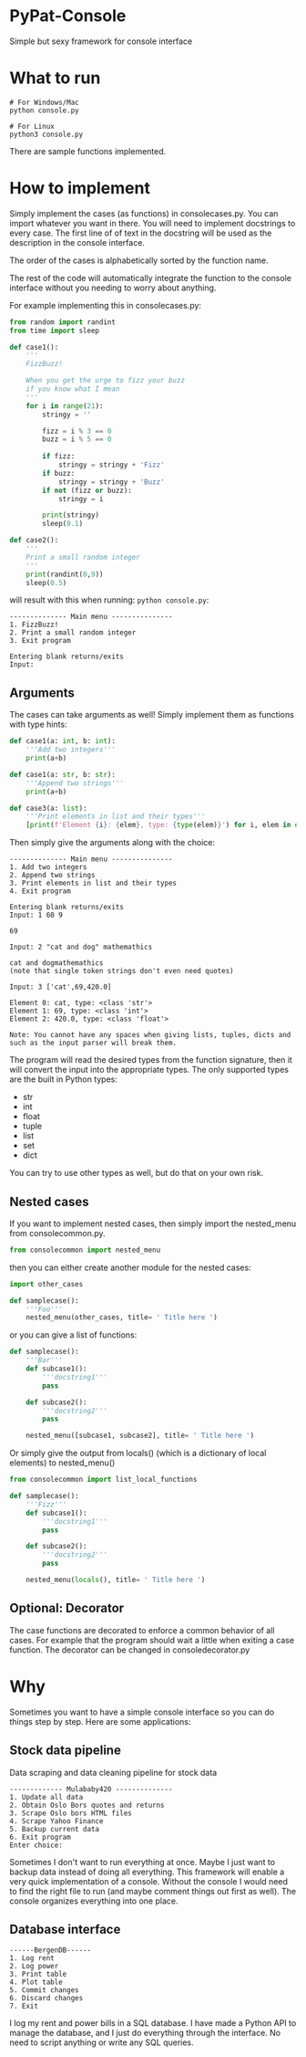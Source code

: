 # PyPat-Console
Simple but sexy framework for console interface 


# What to run
```
# For Windows/Mac
python console.py

# For Linux
python3 console.py
```
There are sample functions implemented. 

# How to implement
Simply implement the cases (as functions) in consolecases.py. You can import whatever you want in there. You will need to implement docstrings to every case. The first line of of text in the docstring will be used as the description in the console interface. 

The order of the cases is alphabetically sorted by the function name. 

The rest of the code will automatically integrate the function to the console interface without you needing to worry about anything.

For example implementing this in consolecases.py:
```python
from random import randint
from time import sleep

def case1():
    '''
    FizzBuzz!

    When you get the urge to fizz your buzz 
    if you know what I mean
    '''
    for i in range(21):
        stringy = ''

        fizz = i % 3 == 0 
        buzz = i % 5 == 0 
        
        if fizz:
            stringy = stringy + 'Fizz'
        if buzz:
            stringy = stringy + 'Buzz'
        if not (fizz or buzz):
            stringy = i

        print(stringy) 
        sleep(0.1)

def case2():
    '''
    Print a small random integer 
    '''
    print(randint(0,9))
    sleep(0.5)
```

will result with this when running: ```python console.py```:

```
-------------- Main menu ---------------
1. FizzBuzz!
2. Print a small random integer
3. Exit program

Entering blank returns/exits
Input:
```
## Arguments
The cases can take arguments as well! Simply implement them as functions with type hints:
````python
def case1(a: int, b: int):
    '''Add two integers'''
    print(a+b)

def case1(a: str, b: str):
    '''Append two strings'''
    print(a+b)

def case3(a: list):
    '''Print elements in list and their types'''
    [print(f'Element {i}: {elem}, type: {type(elem)}') for i, elem in enumerate(a)]
````
Then simply give the arguments along with the choice:
````
-------------- Main menu ---------------
1. Add two integers
2. Append two strings
3. Print elements in list and their types
4. Exit program

Entering blank returns/exits
Input: 1 60 9

69
````
````
Input: 2 "cat and dog" mathemathics

cat and dogmathemathics
(note that single token strings don't even need quotes)
````
````
Input: 3 ['cat',69,420.0]

Element 0: cat, type: <class 'str'>    
Element 1: 69, type: <class 'int'>     
Element 2: 420.0, type: <class 'float'>

Note: You cannot have any spaces when giving lists, tuples, dicts and such as the input parser will break them. 
````

The program will read the desired types from the function signature, then it will convert the input into the appropriate types. The only supported types are the built in Python types:
- str
- int
- float
- tuple
- list
- set
- dict

You can try to use other types as well, but do that on your own risk. 

## Nested cases
If you want to implement nested cases, then simply import 
the nested_menu from consolecommon.py.
```python
from consolecommon import nested_menu
```
then you can either create another module for the nested cases:
```python
import other_cases

def samplecase():
    '''Foo'''
    nested_menu(other_cases, title= ' Title here ')
```

or you can give a list of functions:

```python
def samplecase():
    '''Bar'''
    def subcase1():
        '''docstring1'''
        pass

    def subcase2():
        '''docstring2'''
        pass

    nested_menu([subcase1, subcase2], title= ' Title here ')
```
Or simply give the output from locals() (which is a dictionary of local elements) to nested_menu()

```python
from consolecommon import list_local_functions

def samplecase():
    '''Fizz'''
    def subcase1():
        '''docstring1'''
        pass

    def subcase2():
        '''docstring2'''
        pass

    nested_menu(locals(), title= ' Title here ')
```

## Optional: Decorator
The case functions are decorated to enforce a common behavior of all cases. For example that the program should wait a little when exiting a case function. The decorator can be changed in consoledecorator.py

# Why
Sometimes you want to have a simple console interface so you can do things step by step. 
Here are some applications:

## Stock data pipeline
Data scraping and data cleaning pipeline for stock data
```
------------- Mulababy420 --------------
1. Update all data
2. Obtain Oslo Bors quotes and returns
3. Scrape Oslo bors HTML files
4. Scrape Yahoo Finance
5. Backup current data
6. Exit program
Enter choice: 
```
Sometimes I don't want to run everything at once. Maybe I just want to backup data instead of doing all everything. This framework will enable a very quick implementation of a console. 
Without the console I would need to find the right file to run (and maybe comment things out first as well). The console organizes everything into one place. 

## Database interface
```
------BergenDB------
1. Log rent
2. Log power
3. Print table
4. Plot table
5. Commit changes
6. Discard changes
7. Exit
```
I log my rent and power bills in a SQL database. I have made a Python API to manage the database, and I just do everything through the interface. No need to script anything or write any SQL queries.
